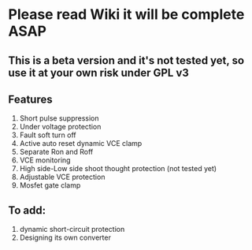 # Please read Wiki it will be complete ASAP
##  This is a beta version and it's not tested yet, so use it at your own risk under GPL v3 

##  Features
1. Short pulse suppression
2. Under voltage protection
3. Fault soft turn off
4. Active auto reset dynamic VCE clamp
5. Separate Ron and Roff
6. VCE monitoring
7. High side-Low side shoot thought protection (not tested yet)
8. Adjustable VCE protection
9. Mosfet gate clamp

## To add:
1. dynamic short-circuit protection
2. Designing its own converter
